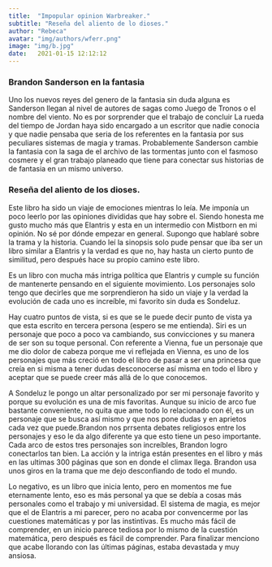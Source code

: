 ```yaml
---
title:  "Impopular opinion Warbreaker."
subtitle: "Reseña del aliento de lo dioses."
author: "Rebeca"
avatar: "img/authors/wferr.png"
image: "img/b.jpg"
date:   2021-01-15 12:12:12
---
```


### Brandon Sanderson en la fantasia
Uno los nuevos reyes del genero de la fantasia sin duda alguna es Sanderson llegan al nivel de autores de sagas como Juego de Tronos o el nombre del viento. No es por sorprender que el trabajo de concluir La rueda del tiempo de Jordan haya sido encargado a un escritor que nadie conocia y que nadie pensaba que seria de los referentes en la fantasia por sus peculiares sistemas de magia y tramas. Probablemente Sanderson cambie la fantasia con la saga de el archivo de las tormentas junto con el fasmoso cosmere y el gran trabajo planeado que tiene para conectar sus historias de de fantasia en un mismo universo. 

### Reseña del aliento de los dioses.
Este libro ha sido un viaje de emociones mientras lo leía. Me imponía un poco leerlo por las opiniones divididas que hay sobre el. Siendo honesta me gusto mucho más que Elantris y esta en un intermedio con Mistborn en mi opinión. No sé por dónde empezar en general. Supongo que hablaré sobre la trama y la historia. Cuando leí la sinopsis solo pude pensar que iba ser un libro similar a Elantris y la verdad es que no, hay hasta un cierto punto de similitud, pero después hace su propio camino este libro. 

Es un libro con mucha más intriga política que Elantris y cumple su función de mantenerte pensando en el siguiente movimiento. Los personajes solo tengo que decirles que me sorprendieron ha sido un viaje y la verdad la evolución de cada uno es increíble, mi favorito sin duda es Sondeluz.

Hay cuatro puntos de vista, si es que se le puede decir punto de vista ya que esta escrito en tercera persona (espero se me entienda). Siri es un personaje que poco a poco va cambiando, sus convicciones y su manera de ser son su toque personal. Con referente a Vienna, fue un personaje que me dio dolor de cabeza porque me vi reflejada en Vienna, es uno de los personajes que más creció en todo el libro de pasar a ser una princesa que creía en si misma a tener dudas desconocerse así misma en todo el libro y aceptar que se puede creer más allá de lo que conocemos. 

A Sondeluz le pongo un altar personalizado por ser mi personaje favorito y porque su evolución es una de mis favoritas. Aunque su inicio de arco fue bastante conveniente, no quita que ame todo lo relacionado con él, es un personaje que se busca así mismo y que nos pone dudas y en aprietos cada vez que puede.Brandon nos prrsenta debates religiosos entre los personajes y eso le da algo diferente ya que esto tiene un peso importante. Cada arco de estos tres personajes son increíbles, Brandon logro conectarlos tan bien. La acción y la intriga están presentes en el libro y más en las ultimas 300 páginas que son en donde el climax llega. Brandon usa unos giros en la trama que me dejo desconfiando de todo el mundo. 

Lo negativo, es un libro que inicia lento, pero en momentos me fue eternamente lento, eso es más personal ya que se debía a cosas más personales como el trabajo y mi universidad. El sistema de magia, es mejor que el de Elantris a mi parecer, pero no acaba por convencerme por las cuestiones matemáticas y por las instintivas. Es mucho más fácil de comprender, en un inicio parece tediosa por lo mismo de la cuestión matemática, pero después es fácil de comprender. Para finalizar menciono que acabe llorando con las últimas páginas, estaba devastada y muy ansiosa. 
